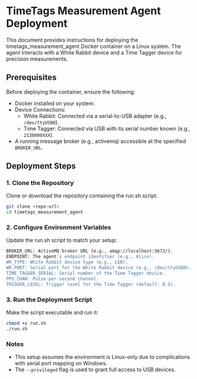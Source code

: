 # TimeTags Measurement Agent Deployment

This document provides instructions for deploying the timetags_measurement_agent Docker container on a Linux system. The agent interacts with a White Rabbit device and a Time Tagger device for precision measurements.

## Prerequisites

Before deploying the container, ensure the following:
- Docker installed on your system.
- Device Connections:
    - White Rabbit: Connected via a serial-to-USB adapter (e.g., `/dev/ttyUSB0`).
    - Time Tagger: Connected via USB with its serial number known (e.g., `2138000XXX`).
- A running message broker (e.g., activemq) accessible at the specified `BROKER_URL`.

## Deployment Steps

### 1. Clone the Repository
Clone or download the repository containing the run.sh script.
```bash
git clone <repo-url>
cd timetags_measurement_agent
```

### 2. Configure Environment Variables
Update the run.sh script to match your setup:

```bash
BROKER_URL: ActiveMQ broker URL (e.g., amqp://localhost:5672/).
ENDPOINT: The agent's endpoint identifier (e.g., Alice).
WR_TYPE: White Rabbit device type (e.g., LEN).
WR_PORT: Serial port for the White Rabbit device (e.g., /dev/ttyUSB0).
TIME_TAGGER_SERIAL: Serial number of the Time Tagger device.
PPS_CHAN: Pulse-per-second channel.
TRIGGER_LEVEL: Trigger level for the Time Tagger (default: 0.1).
```

### 3. Run the Deployment Script
Make the script executable and run it:

```bash
chmod +x run.sh
./run.sh
```

### Notes
- This setup assumes the environment is Linux-only due to complications with serial port mapping on Windows.
- The `--privileged` flag is used to grant full access to USB devices.
